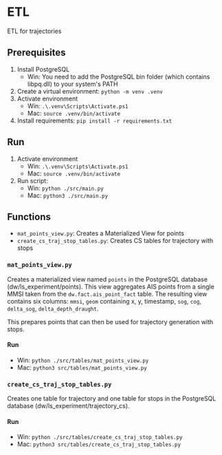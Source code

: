 # ETL
ETL for trajectories

## Prerequisites
1. Install PostgreSQL
   - Win: You need to add the PostgreSQL bin folder (which contains libpq.dll) to your system's PATH
2. Create a virtual environment: `python -m venv .venv`
3. Activate environment
   - Win: `.\.venv\Scripts\Activate.ps1`
   - Mac: `source .venv/bin/activate`
4. Install requirements: `pip install -r requirements.txt` 

## Run
1. Activate environment
   - Win: `.\.venv\Scripts\Activate.ps1`
   - Mac: `source .venv/bin/activate`
2. Run script: 
   - Win: `python ./src/main.py`
   - Mac: `python3 ./src/main.py`


## Functions
- `mat_points_view.py`: Creates a Materialized View for points
- `create_cs_traj_stop_tables.py`: Creates CS tables for trajectory with stops

### `mat_points_view.py`
Creates a materialized view named `points` in the PostgreSQL database (dw/ls_experiment/points). This view aggregates AIS points from a single MMSI taken from the `dw.fact.ais_point_fact` table. The resulting view contains six columns: `mmsi`, `geom` containing x, y, timestamp, `sog`, `cog`, `delta_sog`, `delta_depth_draught`.

This prepares points that can then be used for trajectory generation with stops.
#### Run
- Win: `python ./src/tables/mat_points_view.py`
- Mac: `python3 src/tables/mat_points_view.py`

### `create_cs_traj_stop_tables.py`
Creates one table for trajectory and one table for stops in the PostgreSQL database (dw/ls_experiment/trajectory_cs).

#### Run
- Win: `python ./src/tables/create_cs_traj_stop_tables.py`
- Mac: `python3 src/tables/create_cs_traj_stop_tables.py`